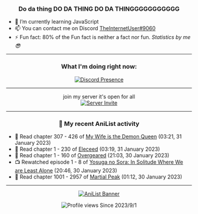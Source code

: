 <div align="center">

### Do da thing DO DA THING DO DA THINGGGGGGGGGGG
</div>

- 🌱 I’m currently learning JavaScript
- 📫 You can contact me on Discord [TheInternetUser#9060](https://discord.com/users/534117072796385300)
- ⚡ Fun fact: 80% of the Fun fact is neither a fact nor fun. _Statistics by me 😎_
<hr>

<div align="center">

### What I'm doing right now:
[![Discord Presence](https://lanyard.cnrad.dev/api/534117072796385300)](https://discord.com/users/534117072796385300)
<hr>

join my server it's open for all <br>
[![Server Invite](https://invidget.switchblade.xyz/bfYgVHxrSs)](https://discord.gg/bfYgVHxrSs)

<hr>
  
### 🌸 My recent AniList activity

</div>

<!-- ANILIST_ACTIVITY:start -->

-   📖 Read chapter 307 - 426 of [My Wife is the Demon Queen](https://anilist.co/manga/107966) (03:21, 31 January 2023)
-   📖 Read chapter 1 - 230 of [Eleceed](https://anilist.co/manga/106929) (03:19, 31 January 2023)
-   📖 Read chapter 1 - 160 of [Overgeared](https://anilist.co/manga/117460) (21:03, 30 January 2023)
-   📺 Rewatched episode 1 - 8 of [Yosuga no Sora: In Solitude Where We are Least Alone](https://anilist.co/anime/8861) (20:46, 30 January 2023)
-   📖 Read chapter 1001 - 2957 of [Martial Peak](https://anilist.co/manga/104494) (01:12, 30 January 2023)

<!-- ANILIST_ACTIVITY:end -->
<hr>

<div align="center">

[![AniList Banner](https://img.anili.st/User/929966)](https://anilist.co/user/TheInternetUser)

![Profile views](https://gpvc.arturio.dev/TheInternetUse7) Since 2023/9/1

</div>

